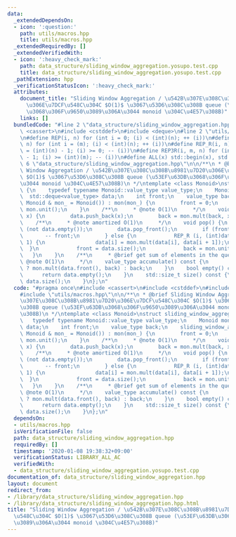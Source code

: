 ```yaml
---
data:
  _extendedDependsOn:
  - icon: ':question:'
    path: utils/macros.hpp
    title: utils/macros.hpp
  _extendedRequiredBy: []
  _extendedVerifiedWith:
  - icon: ':heavy_check_mark:'
    path: data_structure/sliding_window_aggregation.yosupo.test.cpp
    title: data_structure/sliding_window_aggregation.yosupo.test.cpp
  _pathExtension: hpp
  _verificationStatusIcon: ':heavy_check_mark:'
  attributes:
    document_title: "Sliding Window Aggregation / \u542B\u307E\u308C\u308B\u8981\u7D20\
      \u306E\u7DCF\u548C\u304C $O(1)$ \u3067\u53D6\u308C\u308B queue (\u53EF\u63DB\
      \u3068\u306F\u9650\u3089\u306A\u3044 monoid \u304C\u4E57\u308B)"
    links: []
  bundledCode: "#line 2 \"data_structure/sliding_window_aggregation.hpp\"\n#include\
    \ <cassert>\n#include <cstddef>\n#include <deque>\n#line 2 \"utils/macros.hpp\"\
    \n#define REP(i, n) for (int i = 0; (i) < (int)(n); ++ (i))\n#define REP3(i, m,\
    \ n) for (int i = (m); (i) < (int)(n); ++ (i))\n#define REP_R(i, n) for (int i\
    \ = (int)(n) - 1; (i) >= 0; -- (i))\n#define REP3R(i, m, n) for (int i = (int)(n)\
    \ - 1; (i) >= (int)(m); -- (i))\n#define ALL(x) std::begin(x), std::end(x)\n#line\
    \ 6 \"data_structure/sliding_window_aggregation.hpp\"\n\n/**\n * @brief Sliding\
    \ Window Aggregation / \u542B\u307E\u308C\u308B\u8981\u7D20\u306E\u7DCF\u548C\u304C\
    \ $O(1)$ \u3067\u53D6\u308C\u308B queue (\u53EF\u63DB\u3068\u306F\u9650\u3089\u306A\
    \u3044 monoid \u304C\u4E57\u308B)\n */\ntemplate <class Monoid>\nstruct sliding_window_aggregation\
    \ {\n    typedef typename Monoid::value_type value_type;\n    Monoid mon;\n  \
    \  std::deque<value_type> data;\n    int front;\n    value_type back;\n    sliding_window_aggregation(const\
    \ Monoid & mon_ = Monoid()) : mon(mon_) {\n        front = 0;\n        back =\
    \ mon.unit();\n    }\n    /**\n     * @note O(1)\n     */\n    void push(value_type\
    \ x) {\n        data.push_back(x);\n        back = mon.mult(back, x);\n    }\n\
    \    /**\n     * @note amortized O(1)\n     */\n    void pop() {\n        assert\
    \ (not data.empty());\n        data.pop_front();\n        if (front) {\n     \
    \       -- front;\n        } else {\n            REP_R (i, (int)data.size() -\
    \ 1) {\n                data[i] = mon.mult(data[i], data[i + 1]);\n          \
    \  }\n            front = data.size();\n            back = mon.unit();\n     \
    \   }\n    }\n    /**\n     * @brief get sum of elements in the queue\n     *\
    \ @note O(1)\n     */\n    value_type accumulate() const {\n        return front\
    \ ? mon.mult(data.front(), back) : back;\n    }\n    bool empty() const {\n  \
    \      return data.empty();\n    }\n    std::size_t size() const {\n        return\
    \ data.size();\n    }\n};\n"
  code: "#pragma once\n#include <cassert>\n#include <cstddef>\n#include <deque>\n\
    #include \"utils/macros.hpp\"\n\n/**\n * @brief Sliding Window Aggregation / \u542B\
    \u307E\u308C\u308B\u8981\u7D20\u306E\u7DCF\u548C\u304C $O(1)$ \u3067\u53D6\u308C\
    \u308B queue (\u53EF\u63DB\u3068\u306F\u9650\u3089\u306A\u3044 monoid \u304C\u4E57\
    \u308B)\n */\ntemplate <class Monoid>\nstruct sliding_window_aggregation {\n \
    \   typedef typename Monoid::value_type value_type;\n    Monoid mon;\n    std::deque<value_type>\
    \ data;\n    int front;\n    value_type back;\n    sliding_window_aggregation(const\
    \ Monoid & mon_ = Monoid()) : mon(mon_) {\n        front = 0;\n        back =\
    \ mon.unit();\n    }\n    /**\n     * @note O(1)\n     */\n    void push(value_type\
    \ x) {\n        data.push_back(x);\n        back = mon.mult(back, x);\n    }\n\
    \    /**\n     * @note amortized O(1)\n     */\n    void pop() {\n        assert\
    \ (not data.empty());\n        data.pop_front();\n        if (front) {\n     \
    \       -- front;\n        } else {\n            REP_R (i, (int)data.size() -\
    \ 1) {\n                data[i] = mon.mult(data[i], data[i + 1]);\n          \
    \  }\n            front = data.size();\n            back = mon.unit();\n     \
    \   }\n    }\n    /**\n     * @brief get sum of elements in the queue\n     *\
    \ @note O(1)\n     */\n    value_type accumulate() const {\n        return front\
    \ ? mon.mult(data.front(), back) : back;\n    }\n    bool empty() const {\n  \
    \      return data.empty();\n    }\n    std::size_t size() const {\n        return\
    \ data.size();\n    }\n};\n"
  dependsOn:
  - utils/macros.hpp
  isVerificationFile: false
  path: data_structure/sliding_window_aggregation.hpp
  requiredBy: []
  timestamp: '2020-01-08 19:38:32+09:00'
  verificationStatus: LIBRARY_ALL_AC
  verifiedWith:
  - data_structure/sliding_window_aggregation.yosupo.test.cpp
documentation_of: data_structure/sliding_window_aggregation.hpp
layout: document
redirect_from:
- /library/data_structure/sliding_window_aggregation.hpp
- /library/data_structure/sliding_window_aggregation.hpp.html
title: "Sliding Window Aggregation / \u542B\u307E\u308C\u308B\u8981\u7D20\u306E\u7DCF\
  \u548C\u304C $O(1)$ \u3067\u53D6\u308C\u308B queue (\u53EF\u63DB\u3068\u306F\u9650\
  \u3089\u306A\u3044 monoid \u304C\u4E57\u308B)"
---
```

